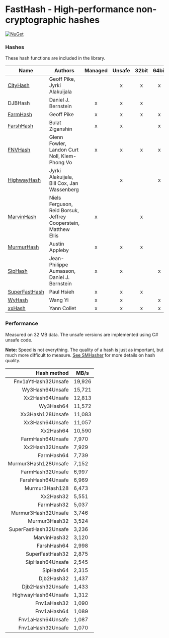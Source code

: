 # FastHash - High-performance non-cryptographic hashes

[![NuGet](https://img.shields.io/nuget/v/Genbox.FastHash.svg?style=flat-square&label=nuget)](https://www.nuget.org/packages/Genbox.FastHash/)

### Hashes
These hash functions are included in the library.

| Name                                                                                                                                                    | Authors                                                         | Managed | Unsafe | 32bit | 64bit | 128bit | 256bit |
|---------------------------------------------------------------------------------------------------------------------------------------------------------|-----------------------------------------------------------------|:-------:|:------:|:-----:|:-----:|:------:|:------:|
| [CityHash](https://github.com/google/cityhash)                                                                                                          | Geoff Pike, Jyrki Alakuijala                                    |         |   x    |   x   |   x   |   x    |   x    |
| DJBHash                                                                                                                                                 | Daniel J. Bernstein                                             |    x    |   x    |   x   |       |        |        |
| [FarmHash](https://github.com/google/farmhash)                                                                                                          | Geoff Pike                                                      |    x    |   x    |   x   |   x   |        |        |
| [FarshHash](https://github.com/Bulat-Ziganshin/FARSH)                                                                                                   | Bulat Ziganshin                                                 |    x    |   x    |       |   x   |        |        |
| [FNVHash](https://en.wikipedia.org/wiki/Fowler%E2%80%93Noll%E2%80%93Vo_hash_function)                                                                   | Glenn Fowler, Landon Curt Noll, Kiem-Phong Vo                   |    x    |   x    |   x   |   x   |        |        |
| [HighwayHash](https://github.com/google/highwayhash)                                                                                                    | Jyrki Alakuijala, Bill Cox, Jan Wassenberg                      |         |   x    |       |   x   |        |        |
| [MarvinHash](https://github.com/dotnet/runtime/blob/4017327955f1d8ddc43980eb1848c52fbb131dfc/src/libraries/System.Private.CoreLib/src/System/Marvin.cs) | Niels Ferguson, Reid Borsuk, Jeffrey Cooperstein, Matthew Ellis |    x    |        |   x   |       |        |        |
| [MurmurHash](https://github.com/aappleby/smhasher/blob/master/src/MurmurHash3.cpp)                                                                      | Austin Appleby                                                  |    x    |   x    |   x   |       |   x    |        |
| [SipHash](https://github.com/veorq/SipHash)                                                                                                             | Jean-Philippe Aumasson, Daniel J. Bernstein                     |    x    |   x    |       |   x   |        |        |
| [SuperFastHash](http://www.azillionmonkeys.com/qed/hash.html)                                                                                           | Paul Hsieh                                                      |    x    |   x    |   x   |       |        |        |
| [WyHash](https://github.com/wangyi-fudan/wyhash)                                                                                                        | Wang Yi                                                         |    x    |   x    |       |   x   |        |        |
| [xxHash](https://github.com/Cyan4973/xxHash)                                                                                                            | Yann Collet                                                     |    x    |   x    |   x   |   x   |   x    |        |

### Performance
Measured on 32 MB data. The unsafe versions are implemented using C# unsafe code.

**Note:** Speed is not everything. The quality of a hash is just as important, but much more difficult to measure. [See SMHasher](https://github.com/rurban/smhasher) for more details on hash quality.

|           Hash method | MB/s   |
|----------------------:|--------|
|   Fnv1aYtHash32Unsafe | 19,926 |
|       Wy3Hash64Unsafe | 15,721 |
|       Xx2Hash64Unsafe | 12,813 |
|             Wy3Hash64 | 11,572 |
|      Xx3Hash128Unsafe | 11,083 |
|       Xx3Hash64Unsafe | 11,057 |
|             Xx2Hash64 | 10,590 |
|      FarmHash64Unsafe | 7,970  |
|       Xx2Hash32Unsafe | 7,929  |
|            FarmHash64 | 7,739  |
|  Murmur3Hash128Unsafe | 7,152  |
|      FarmHash32Unsafe | 6,997  |
|     FarshHash64Unsafe | 6,969  |
|        Murmur3Hash128 | 6,473  |
|             Xx2Hash32 | 5,551  |
|            FarmHash32 | 5,037  |
|   Murmur3Hash32Unsafe | 3,746  |
|         Murmur3Hash32 | 3,524  |
| SuperFastHash32Unsafe | 3,236  |
|          MarvinHash32 | 3,120  |
|           FarshHash64 | 2,998  |
|       SuperFastHash32 | 2,875  |
|       SipHash64Unsafe | 2,545  |
|             SipHash64 | 2,315  |
|            Djb2Hash32 | 1,437  |
|      Djb2Hash32Unsafe | 1,433  |
|   HighwayHash64Unsafe | 1,312  |
|           Fnv1aHash32 | 1,090  |
|           Fnv1aHash64 | 1,089  |
|     Fnv1aHash64Unsafe | 1,087  |
|     Fnv1aHash32Unsafe | 1,070  |
